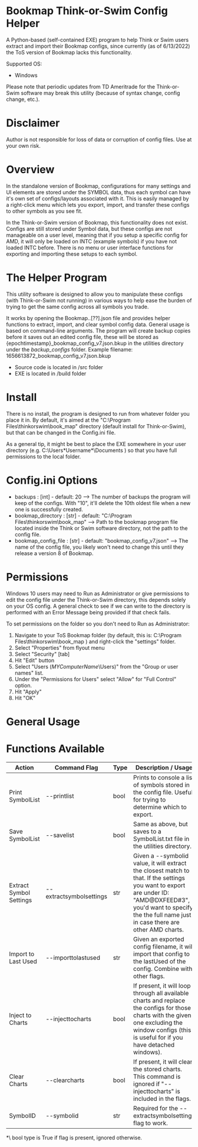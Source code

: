 # Bookmap Think-or-Swim Config Helper
A Python-based (self-contained EXE) program to help Think or Swim users extract and import their Bookmap configs, since currently (as of 6/13/2022) the ToS version of Bookmap lacks this functionality.

Supported OS:
- Windows

Please note that periodic updates from TD Ameritrade for the Think-or-Swim software may break this utility (because of syntax change, config change, etc.). 

# Disclaimer
Author is not responsible for loss of data or corruption of config files. Use at your own risk.

# Overview
In the standalone version of Bookmap, configurations for many settings and UI elements are stored under the SYMBOL data, thus each symbol can have it's own set of configs/layouts associated with it. This is easily managed by a right-click menu which lets you export, import, and transfer these configs to other symbols as you see fit. 

In the Think-or-Swim version of Bookmap, this functionality does not exist. Configs are still stored under Symbol data, but these configs are not manageable on a user level, meaning that if you setup a specific config for AMD, it will only be loaded on INTC (example symbols) if you have not loaded INTC before. There is no menu or user interface functions for exporting and importing these setups to each symbol. 

# The Helper Program
This utility software is designed to allow you to manipulate these configs (with Think-or-Swim not running) in various ways to help ease the burden of trying to get the same config across all symbols you trade.

It works by opening the Bookmap..[??].json file and provides helper functions to extract, import, and clear symbol config data. General usage is based on command-line arguments. The program will create backup copies before it saves out an edited config file, these will be stored as {epochtimestamp}_bookmap_config_v7.json.bkup in the utilities directory under the *backup_configs* folder. Example filename: 1656613872_bookmap_config_v7.json.bkup

- Source code is located in /src folder
- EXE is located in /build folder

# Install
There is no install, the program is designed to run from whatever folder you place it in. By default, it's aimed at the "C:\Program Files\thinkorswim\book_map" directory (default install for Think-or-Swim), but that can be changed in the Config.ini file.

As a general tip, it might be best to place the EXE somewhere in your user directory (e.g. C:\Users\*Username*\Documents ) so that you have full permissions to the local folder.

# Config.ini Options
- backups : [int] - default: 20 --> The number of backups the program will keep of the configs. With "10", it'll delete the 10th oldest file when a new one is successfully created.
- bookmap_directory : [str] - default: "C:\Program Files\thinkorswim\book_map" --> Path to the bookmap program file located inside the Think or Swim software directory, not the path to the config file.
- bookmap_config_file : [str] - default: "bookmap_config_v7.json" --> The name of the config file, you likely won't need to change this until they release a version 8 of Bookmap.

# Permissions
Windows 10 users may need to Run as Administrator or give permissions to edit the config file under the Think-or-Swim directory, this depends solely on your OS config.  A general check to see if we can write to the directory is performed with an Error Message being provided if that check fails.

To set permissions on the folder so you don't need to Run as Administrator:
1. Navigate to your ToS Bookmap folder (by default, this is: C:\Program Files\thinkorswim\book_map ) and right-click the "settings" folder.
2. Select "Properties" from flyout menu
3. Select "Security" [tab]
4. Hit "Edit" button
5. Select "Users (*MYComputerName*\Users)" from the "Group or user names" list.
6. Under the "Permissions for Users" select "Allow" for "Full Control" option.
7. Hit "Apply"
8. Hit "OK"

# General Usage

# Functions Available
| Action                  | Command Flag            | Type | Description / Usage                                                                                                                                                                                                    |
|-------------------------|-------------------------|------|------------------------------------------------------------------------------------------------------------------------------------------------------------------------------------------------------------------------|
| Print SymbolList        | --printlist             | bool | Prints to console a list of symbols stored in the config file. Useful for trying to determine which to export.                                                                                                         |
| Save SymbolList         | --savelist              | bool | Same as above, but saves to a SymbolList.txt file in the utilities directory.                                                                                                                                          |
| Extract Symbol Settings | --extractsymbolsettings | str  | Given a --symbolid value, it will extract the closest match to that. If the settings you want to export are under ID: "AMD@DXFEED#3", you'd want to specify the the full name just in case there are other AMD charts. |
| Import to Last Used     | --importtolastused      | str  | Given an exported config filename, it will import that config to the lastUsed of the config. Combine with other flags.                                                                                                 |
| Inject to Charts        | --injecttocharts        | bool | If present, it will loop through all available charts and replace the configs for those charts with the given one excluding the window configs (this is useful for if you have detached windows).                      |
| Clear Charts            | --clearcharts           | bool | If present, it will clear the stored charts. This command is ignored if "--injecttocharts" is included in the flags.                                                                                                   |
| SymbolID                | --symbolid              | str  | Required for the --extractsymbolsettings flag to work.                                                                                                                                                                 |
*\ bool type is True if flag is present, ignored otherwise.
